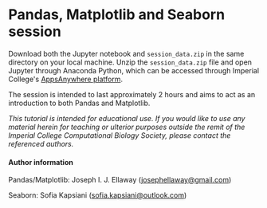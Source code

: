 # Pandas, Matplotlib and Seaborn session

Download both the Jupyter notebook and ```session_data.zip``` in the same directory on your local machine. Unzip the ```session_data.zip``` file and open Jupyter through Anaconda Python, which can be accessed through Imperial College's [AppsAnywhere platform](https://softwarehub.imperial.ac.uk/).

The session is intended to last approximately 2 hours and aims to act as an introduction to both Pandas and Matplotlib. 

*This tutorial is intended for educational use. If you would like to use any material herein for teaching or ulterior purposes outside the remit of the Imperial College Computational Biology Society, please contact the referenced authors.*


#### Author information

Pandas/Matplotlib: Joseph I. J. Ellaway (josephellaway@gmail.com)


Seaborn: Sofia Kapsiani (sofia.kapsiani@outlook.com)

